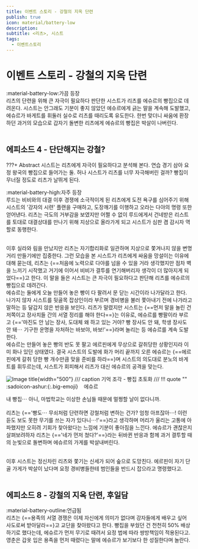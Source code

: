 ```yaml
---
title: 이벤트 스토리 - 강철의 지옥 단련
publish: true
icon: material/battery-low
description:
subtitle: <리츠>, 시스트 
tags:
  - 이벤트스토리
---
```


# 이벤트 스토리 - 강철의 지옥 단련
<span class="badge badge-version"><span class="badge-icon">:material-battery-low:</span>가끔 등장</span>
<br>
리츠의 단련을 위해 큰 자극이 필요하다 판단한 시스트가 리츠를 에슈르의 빵집으로 데려온다. 시스트는 안그래도 기분이 좋지 않았던 에슈르에게 긁는 말을 계속해 도발했고, 에슈르가 바게트를 휘둘러 실수로 리츠를 때리도록 유도한다. 한번 맞더니 싸움에 환장하던 과거의 모습으로 갑자기 돌변한 리츠에게 에슈르의 빵집은 박살이 나버린다.
<br>
<br>

## 에피소드 4 - 단단해지는 강철?
???+ Abstract
    시스트는 리츠에게 자극이 필요하다고 분석해 본다. 연습 경기 삼아 요정 왕국의 빵집으로 들어가는 둘. 허나 시스트가 리츠를 너무 자극해버린 걸까? 빵집이 무너질 정도로 리츠가 날뛰게 된다.

<span class="badge badge-version"><span class="badge-icon">:material-battery-high:</span>자주 등장</span>
<br>
루드는 비비와의 대결 이후 경쟁에 소극적이게 된 리츠에게 도전 욕구를 심어주기 위해 시스트의 '강자의 시련' 플랜을 구매하고, 도장깨기를 이행하고 오라는 다야의 명령 또한 얻어낸다. 리츠는 극도의 거부감을 보였지만 어쩔 수 없이 루드에게서 건네받은 리스트를 토대로 대결상대를 만나기 위해 지상으로 올라가게 되고 시스트가 심판 겸 감시자 역할로 동행한다.

<br>
이후 실라와 림을 만났지만 리츠는 자기합리화로 일관하며 지상으로 쫓겨나지 않을 변명거리 만들기에만 집중한다. 그런 모습을 본 시스트가 리츠에게 싸움을 망설이는 이유에 대해 묻는데, 리츠는 {==처음에 노력으로 다야를 넘을 수 있을 거라 생각했지만 점차 벽을 느끼기 시작했고 거기에 이어서 비비가 결투를 연기해버리자 생각이 더 많아지게 되었다==}고 한다. 이 말을 들은 시스트는 큰 자극이 필요하다고 판단해 리츠를 에슈르의 빵집으로 데려간다.

<br>
에슈르는 둘에게 오늘 만들어 놓은 빵이 다 팔려서 문 닫는 시간이라 나가달라고 한다. 나가지 않자 시스트를 뒷골목 잡상인이라 부르며 경비병을 불러 쫓아내기 전에 나가라고 말하는 등 달갑지 않은 반응을 보인다. 리츠가 말렸지만 시스트는 {==먼저 말을 놀린 건 저쪽이고 장사치들 간의 서열 정리를 해야 한다==}는 이유로, 에슈르를 빵팔이라 부르고 {=='마진도 안 남는 장사, 도대체 왜 하고 있는 거야? 빵 장사도 안 돼, 학생 장사도 안 돼⋯ 기구한 운명을 자처하는 바보야, 바보!'==}라며 놀리는 등 에슈르를 계속 도발한다. 

<br>
에슈르는 만들어 놓은 빵의 반도 못 팔고 에르핀에게 무상으로 갈취당한 상황인지라 이미 화나 있던 상태였다. 결국 시스트의 도발에 화가 머리 끝까지 오른 에슈르는 {==에르핀에게 갈취 당한 빵 개수만큼 맞을 준비를 하라==}며 시스트의 의도대로 분노의 바게트를 휘두르는데, 시스트가 회피해서 리츠가 대신 에슈르의 공격을 맞는다. 

![Image title](https://vitamink1.github.io/ashur-note/assets/story/s1_event_leets_1.png){width="500"}
/// caption
기억 조각 - 빵집 초토화
///
!!! quote ""
    :sadoicon-ashur:{:.big-emoji} &nbsp;&nbsp;&nbsp;<span class="tag-box" data-sado="ashur">에슈르</span><br>
    <div class="speech-bubble">
        내 빵집⋯ 아니, 마법학교는 이상한 손님들 때문에 멀쩡할 날이 없다니까.
    </div>
<br>
리츠는 {=='빵도⋯ 무쇠처럼 단련하면 강철처럼 변하는 건가? 엄청 아프잖아⋯! 이런 듣도 보도 못한 무기를 쓰는 자가 있다니⋯!'==}라고 생각하며 머리가 울리는 고통에 아파했지만 오히려 기회가 찾아왔다는 느낌에 기분이 좋아짐을 느낀다. 에슈르가 괜찮은지 살펴보려하자 리츠는 {=='네가 먼저 쳤다?'==}라는 뒤바뀐 반응과 함께 과거 결투할 때의 눈빛으로 돌변하며 에슈르의 가게를 박살내버린다.

<br>
이후 시스트는 정신차린 리츠와 쫓기는 신세가 되어 숲으로 도망친다. 에르핀이 자기 단골 가게가 박살이 났다며 요정 경비병들한테 범인들을 반드시 잡으라고 명령했다고.
<br>
<br>

## 에피소드 8 - 강철의 지옥 단련, 후일담
<span class="badge badge-version"><span class="badge-icon">:material-battery-outline:</span>언급됨</span>
<br>
리츠는 {==용족의 서열 경쟁은 이제 자신에게 의미가 없다며 강자들에게 배우고 싶어 사도로써 받아달라==}고 교단을 찾아왔다고 한다. 빵집을 부쉈던 건 천천히 50% 배상하기로 했다는데, 에슈르가 먼저 무기로 때려서 요정 법에 따라 쌍방책임이 적용된다고. 영춘은 갑옷 입은 용족을 먼저 때렸다는 말에 에슈르가 보기보다 한 성질한다며 놀란다.
<br>
<br>